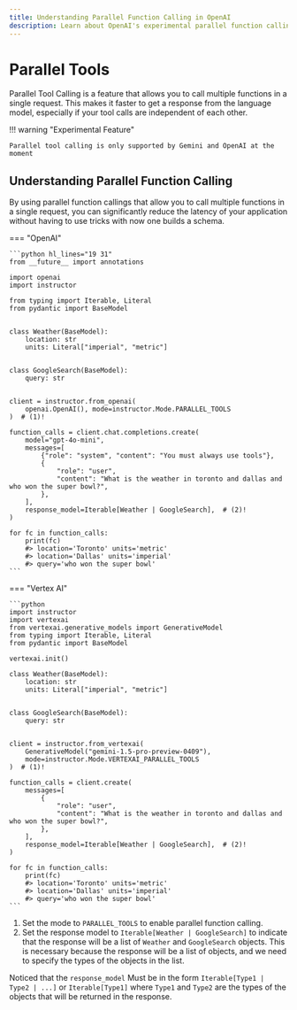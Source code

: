 ```yaml
---
title: Understanding Parallel Function Calling in OpenAI
description: Learn about OpenAI's experimental parallel function calling to reduce latency and improve application performance.
---
```


# Parallel Tools

Parallel Tool Calling is a feature that allows you to call multiple functions in a single request. This makes it faster to get a response from the language model, especially if your tool calls are independent of each other.

!!! warning "Experimental Feature"

    Parallel tool calling is only supported by Gemini and OpenAI at the moment

## Understanding Parallel Function Calling

By using parallel function callings that allow you to call multiple functions in a single request, you can significantly reduce the latency of your application without having to use tricks with now one builds a schema.

=== "OpenAI"

    ```python hl_lines="19 31"
    from __future__ import annotations

    import openai
    import instructor

    from typing import Iterable, Literal
    from pydantic import BaseModel


    class Weather(BaseModel):
        location: str
        units: Literal["imperial", "metric"]


    class GoogleSearch(BaseModel):
        query: str


    client = instructor.from_openai(
        openai.OpenAI(), mode=instructor.Mode.PARALLEL_TOOLS
    )  # (1)!

    function_calls = client.chat.completions.create(
        model="gpt-4o-mini",
        messages=[
            {"role": "system", "content": "You must always use tools"},
            {
                "role": "user",
                "content": "What is the weather in toronto and dallas and who won the super bowl?",
            },
        ],
        response_model=Iterable[Weather | GoogleSearch],  # (2)!
    )

    for fc in function_calls:
        print(fc)
        #> location='Toronto' units='metric'
        #> location='Dallas' units='imperial'
        #> query='who won the super bowl'
    ```

=== "Vertex AI"

    ```python
    import instructor
    import vertexai
    from vertexai.generative_models import GenerativeModel
    from typing import Iterable, Literal
    from pydantic import BaseModel

    vertexai.init()

    class Weather(BaseModel):
        location: str
        units: Literal["imperial", "metric"]


    class GoogleSearch(BaseModel):
        query: str


    client = instructor.from_vertexai(
        GenerativeModel("gemini-1.5-pro-preview-0409"),
        mode=instructor.Mode.VERTEXAI_PARALLEL_TOOLS
    )  # (1)!

    function_calls = client.create(
        messages=[
            {
                "role": "user",
                "content": "What is the weather in toronto and dallas and who won the super bowl?",
            },
        ],
        response_model=Iterable[Weather | GoogleSearch],  # (2)!
    )

    for fc in function_calls:
        print(fc)
        #> location='Toronto' units='metric'
        #> location='Dallas' units='imperial'
        #> query='who won the super bowl'
    ```

1. Set the mode to `PARALLEL_TOOLS` to enable parallel function calling.
2. Set the response model to `Iterable[Weather | GoogleSearch]` to indicate that the response will be a list of `Weather` and `GoogleSearch` objects. This is necessary because the response will be a list of objects, and we need to specify the types of the objects in the list.

Noticed that the `response_model` Must be in the form `Iterable[Type1 | Type2 | ...]` or `Iterable[Type1]` where `Type1` and `Type2` are the types of the objects that will be returned in the response.
